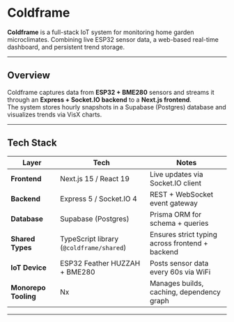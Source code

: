 # Coldframe

**Coldframe** is a full-stack IoT system for monitoring home garden microclimates. Combining live ESP32 sensor data, a web-based real-time dashboard, and persistent trend storage.

---

## Overview

Coldframe captures data from **ESP32 + BME280** sensors and streams it through an **Express + Socket.IO backend** to a **Next.js frontend**.  
The system stores hourly snapshots in a Supabase (Postgres) database and visualizes trends via VisX charts.

---

## Tech Stack

| Layer                | Tech                                     | Notes                                           |
| -------------------- | ---------------------------------------- | ----------------------------------------------- |
| **Frontend**         | Next.js 15 / React 19                    | Live updates via Socket.IO client               |
| **Backend**          | Express 5 / Socket.IO 4                  | REST + WebSocket event gateway                  |
| **Database**         | Supabase (Postgres)                      | Prisma ORM for schema + queries                 |
| **Shared Types**     | TypeScript library (`@coldframe/shared`) | Ensures strict typing across frontend + backend |
| **IoT Device**       | ESP32 Feather HUZZAH + BME280            | Posts sensor data every 60s via WiFi            |
| **Monorepo Tooling** | Nx                                       | Manages builds, caching, dependency graph       |

---
